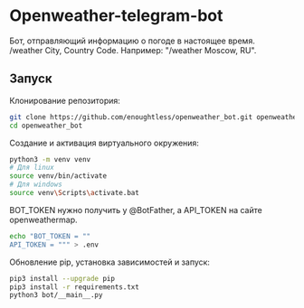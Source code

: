 # Openweather-telegram-bot
Бот, отправляющий информацию о погоде в настоящее время.\
/weather City, Country Code. Например: "/weather Moscow, RU".

## Запуск


Клонирование репозитория:

```bash
git clone https://github.com/enoughtless/openweather_bot.git openweather_bot
cd openweather_bot
```

Создание и активация виртуального окружения:

```bash
python3 -m venv venv
# Для linux
source venv/bin/activate
# Для windows
source venv\Scripts\activate.bat
```

BOT_TOKEN нужно получить у @BotFather, а API_TOKEN на сайте openweathermap.

```bash
echo "BOT_TOKEN = ""
API_TOKEN = """ > .env
```

Обновление pip, установка зависимостей и запуск:
```bash
pip3 install --upgrade pip
pip3 install -r requirements.txt
python3 bot/__main__.py
```